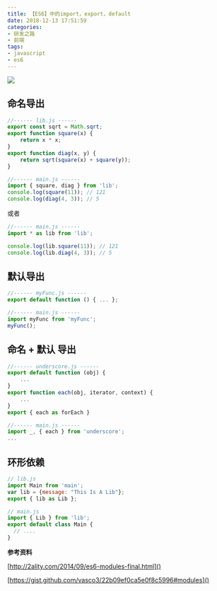 ```yaml
---
title: 【ES6】中的import，export，default
date: 2018-12-13 17:51:59
categories:
- 研发之路
- 前端
tags:
- javascript
- es6
---
```


![](http://static.0.codante.org/5/6/56470bf3538dfd279f58638cd607ef401196fdbb.png)

## 命名导出

```javascript
//------ lib.js ------
export const sqrt = Math.sqrt;
export function square(x) {
    return x * x;
}
export function diag(x, y) {
    return sqrt(square(x) + square(y));
}

//------ main.js ------
import { square, diag } from 'lib';
console.log(square(11)); // 121
console.log(diag(4, 3)); // 5
```

或者

```javascript
//------ main.js ------
import * as lib from 'lib';

console.log(lib.square(11)); // 121
console.log(lib.diag(4, 3)); // 5
```

## 默认导出

```javascript
//------ myFunc.js ------
export default function () { ... };

//------ main.js ------
import myFunc from 'myFunc';
myFunc();
```

## 命名 + 默认 导出

```javascript
//------ underscore.js ------
export default function (obj) {
    ...
}
export function each(obj, iterator, context) {
    ...
}
export { each as forEach }

//------ main.js ------
import _, { each } from 'underscore';
...
```

## 环形依赖

```javascript
// lib.js
import Main from 'main';
var lib = {message: "This Is A Lib"};
export { lib as Lib };

// main.js
import { Lib } from 'lib';
export default class Main { 
  // ....
}
```

**参考资料**

[http://2ality.com/2014/09/es6-modules-final.html]()

[https://gist.github.com/vasco3/22b09ef0ca5e0f8c5996#modules]()